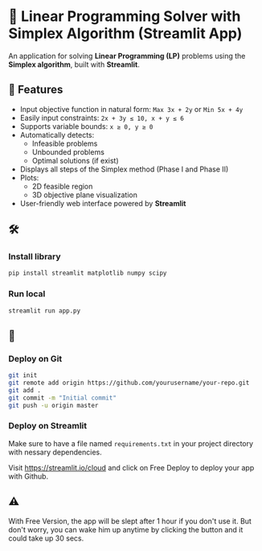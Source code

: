 # 🧮 Linear Programming Solver with Simplex Algorithm (Streamlit App)

An application for solving **Linear Programming (LP)** problems using the **Simplex algorithm**, built with **Streamlit**.

## 💯 Features

- Input objective function in natural form: `Max 3x + 2y` or `Min 5x + 4y`
- Easily input constraints: `2x + 3y ≤ 10, x + y ≤ 6`
- Supports variable bounds: `x ≥ 0, y ≥ 0`
- Automatically detects:
  - Infeasible problems
  - Unbounded problems
  - Optimal solutions (if exist)
- Displays all steps of the Simplex method (Phase I and Phase II)
- Plots:
  - 2D feasible region
  - 3D objective plane visualization
- User-friendly web interface powered by **Streamlit**

## 🛠️
### Install library
```bash
pip install streamlit matplotlib numpy scipy
```
### Run local
```bash
streamlit run app.py
```
## 🚀
### Deploy on Git
```bash
git init
git remote add origin https://github.com/yourusername/your-repo.git
git add .
git commit -m "Initial commit"
git push -u origin master
```
### Deploy on Streamlit
Make sure to have a file named `requirements.txt` in your project directory with nessary dependencies.

Visit https://streamlit.io/cloud and click on Free Deploy to deploy your app with Github.

## ⚠️
With Free Version, the app will be slept after 1 hour if you don't use it. But don't worry, you can wake him up anytime by clicking the button and it could take up 30 secs.




